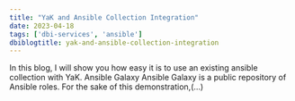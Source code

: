 ```yaml
---
title: "YaK and Ansible Collection Integration"
date: 2023-04-18
tags: ['dbi-services', 'ansible']
dbiblogtitle: yak-and-ansible-collection-integration
---
```

In this blog, I will show you how easy it is to use an existing ansible collection with YaK. Ansible Galaxy Ansible Galaxy is a public repository of Ansible roles. For the sake of this demonstration,(…)